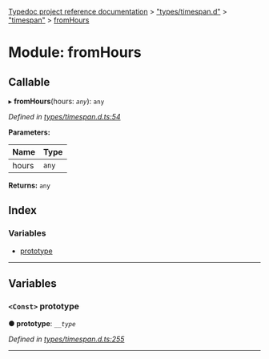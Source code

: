 [Typedoc project reference documentation](../README.md) > ["types/timespan.d"](../modules/_types_timespan_d_.md) > ["timespan"](../modules/_types_timespan_d_._timespan_.md) > [fromHours](../modules/_types_timespan_d_._timespan_.fromhours.md)

# Module: fromHours

## Callable
▸ **fromHours**(hours: *`any`*): `any`

*Defined in [types/timespan.d.ts:54](https://github.com/DocuWare/REST-Sample-TS/blob/0222c3e/src/types/timespan.d.ts#L54)*

**Parameters:**

| Name | Type |
| ------ | ------ |
| hours | `any` |

**Returns:** `any`

## Index

### Variables

* [prototype](_types_timespan_d_._timespan_.fromhours.md#prototype)

---

## Variables

<a id="prototype"></a>

### `<Const>` prototype

**● prototype**: *`__type`*

*Defined in [types/timespan.d.ts:255](https://github.com/DocuWare/REST-Sample-TS/blob/0222c3e/src/types/timespan.d.ts#L255)*

___

